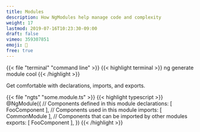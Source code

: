 ```yaml
---
title: Modules
description: How NgModules help manage code and complexity
weight: 17
lastmod: 2019-07-16T10:23:30-09:00
draft: false
vimeo: 359307851
emoji: 🧩
free: true
---
```


{{< file "terminal" "command line" >}}
{{< highlight terminal >}}
ng generate module cool
{{< /highlight >}}

Get comfortable with declarations, imports, and exports. 

{{< file "ngts" "some.module.ts" >}}
{{< highlight typescript >}}
@NgModule({
  // Components defined in this module
  declarations: [
    FooComponent
  ],
  // Components used in this module
  imports: [
    CommonModule
  ],
  // Components that can be imported by other modules
  exports: [
    FooComponent
  ],
})
{{< /highlight >}}
